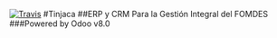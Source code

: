 [![Travis](https://secure.travis-ci.org/fomdesis/tinjaca.png)](http://travis-ci.org/fomdesis/tinjaca)
#Tinjaca
##ERP y CRM Para la Gestión Integral del FOMDES
###Powered by Odoo v8.0
